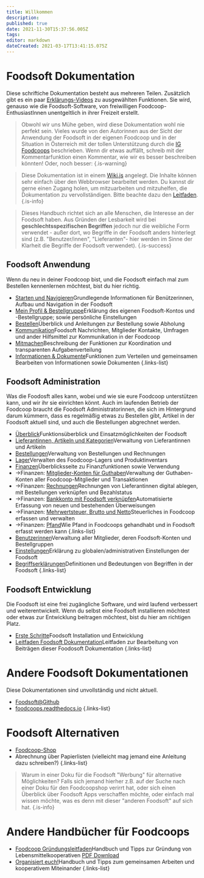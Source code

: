 ```yaml
---
title: Willkommen
description: 
published: true
date: 2021-11-30T15:37:56.005Z
tags: 
editor: markdown
dateCreated: 2021-03-17T13:41:15.075Z
---
```


# Foodsoft Dokumentation

Diese schriftiche Dokumentation besteht aus mehreren Teilen. Zusätzlich gibt es ein paar [Erklärungs-Videos](/de/documentation/ressources/videos) zu ausgewählten Funktionen. Sie wird, genauso wie die Foodsoft-Software, von freiwilligen Foodcoop-EnthusiastInnen unentgeltlich in ihrer Freizeit erstellt. 


> Obwohl wir uns Mühe geben, wird diese Dokumentation wohl nie perfekt sein. Vieles wurde von den Autorinnen aus der Sicht der Anwendung der Foodsoft in der eigenen Foodcoop und in der Situation in Österreich mit der tollen Unterstützung durch die  [IG Foodcoops](https://foodcoops.at) beschrieben. Wenn dir etwas auffällt, schreib mit der Kommentarfunktion einen Kommentar, wie wir es besser beschreiben könnten! 
>Oder, noch besser:
{.is-warning}

> Diese Dokumentation ist in einem  [Wiki.js](https://js.wiki/) angelegt. Die Inhalte können sehr einfach über den Webbrowser bearbeitet werden. Du kannst dir gerne einen Zugang holen, um mitzuarbeiten und mitzuhelfen, die Dokumentation zu vervollständigen. Bitte beachte dazu den [Leitfaden](/de/documentation/development/howtowrite).
{.is-info}

> Dieses Handbuch richtet sich an alle Menschen, die Interesse an der Foodsoft haben. Aus Gründen der Lesbarkeit wird bei **geschlechtsspezifischen Begriffen** jedoch nur die weibliche Form verwendet - außer dort, wo Begriffe in der Foodsoft anders hinterlegt sind (z.B. "Benutzer/innen", "Lieferanten"- hier werden im Sinne der Klarheit die Begriffe der Foodsoft verwendet).
{.is-success}


## Foodsoft Anwendung

Wenn du neu in deiner Foodcoop bist, und die Foodsoft einfach mal zum Bestellen kennenlernen möchtest, bist du hier richtig. 
- [Starten und Navigieren](/de/documentation/usage/navigation)Grundlegende Informationen für Benützerinnen, Aufbau und Navigation in der Foodsoft
- [Mein Profil & Bestellgruppe](/de/documentation/usage/profile-ordergroup)Erklärung des eigenen Foodsoft-Kontos und -Bestellgruppe; sowie persönliche Einstellungen
- [Bestellen](/de/documentation/usage/order)Überblick und Anleitungen zur Bestellung sowie Abholung
- [Kommunikation](/de/documentation/usage/communication)Foodsoft Nachrichten, Mitglieder Kontakte, Umfragen und ander Hilfsmittel zur Kommunikation in der Foodcoop
- [Mitmachen](/de/documentation/usage/tasks-cooperate)Beschreibung der Funktionen zur Koordination und transparenten Aufgabenverteilung 
- [Informationen & Dokumente](/de/documentation/usage/sharedocuments)Funktionen zum Verteilen und gemeinsamen Bearbeiten von Informationen sowie Dokumenten
{.links-list}

## Foodsoft Administration

Was die Foodosft alles kann, wobei und wie sie eure Foodcoop unterstützen kann, und wir ihr sie einrichten könnt. Auch im laufenden Betrieb der Foodcoop braucht die Foodsoft  Administratorinnen, die sich im Hintergrund darum kümmern, dass es regelmäßig etwas zu Bestellen gibt, Artikel in der Foodsoft aktuell sind, und auch die Bestellungen abgrechnet werden. 

- [Überblick](/de/documentation/admin/general)Funktionsüberblick und Einsatzmöglichkeiten der Foodsoft
- [Lieferantinnen, Artikeln und Kategorien](/de/documentation/admin/suppliers)Verwaltung von Lieferantinnen und Artikeln
- [Bestellungen](/de/documentation/admin/orders)Verwaltung von Bestellungen und Rechnungen
- [Lager](/de/documentation/admin/storage)Verwalten des Foodcoop-Lagers und Produktinventars
- [Finanzen](/de/documentation/admin/finances)Überblicksseite zu Finanzfunktionen sowie Verwendung
- ->Finanzen: [Mitglieder-Konten für Guthaben](/de/documentation/admin/finances/accounts)Verwaltung der Guthaben-Konten aller Foodcoop-Mitglieder und Transaktionen
- ->Finanzen: [Rechnungen](/de/documentation/admin/finances/invoices)Rechnungen von Lieferantinnen digital ablegen, mit Bestellungen verknüpfen und Bezahlstatus
- ->Finanzen: [Bankkonto mit Foodsoft verknüpfen](/de/documentation/admin/finances/bank-accounts)Automatisierte Erfassung von neuen und bestehenden Überweisungen
- ->Finanzen: [Mehrwertsteuer, Brutto und Netto](/de/documentation/admin/finances/value-added-tax)Steuerliches in Foodcoop erfassen und verwalten
- ->Finanzen: [Pfand](/de/documentation/admin/finances/deposits)Wie Pfand in Foodcoops gehandhabt und in Foodsoft erfasst werden kann
{.links-list}
- [Benutzerinnen](/de/documentation/admin/users)Verwaltung aller Mitglieder, deren Foodsoft-Konten und Bestellgruppen
- [Einstellungen](/de/documentation/admin/settings)Erklärung zu globalen/administrativen Einstellungen der Foodsoft
- [Begriffserklärungen](/de/documentation/admin/terms-definitions)Definitionen und Bedeutungen von Begriffen in der Foodsoft 
{.links-list}


## Foodsoft Entwicklung

Die Foodsoft ist eine frei zugängliche Software, und wird laufend verbessert und weiterentwickelt. Wenn du selbst eine Foodsoft installieren möchtest oder etwas zur Entwicklung beitragen möchtest, bist du hier am richtigen Platz.

- [Erste Schritte](/de/documentation/development/first-steps)Foodsoft Installation und Entwicklung
- [Leitfaden Foodsoft Dokumentation](/de/documentation/development/howtowrite)Leitfaden zur Bearbeitung von Beiträgen dieser Foodosoft Dokumentation
{.links-list}

# Andere Foodsoft Dokumentationen

Diese Dokumentationen sind unvollständig und nicht aktuell.

  - [Foodsoft@Github](https://github.com/foodcoops/foodsoft/wiki/Doku) 
  - [foodcoops.readthedocs.io](https://foodcoops.readthedocs.io/en/latest/)
{.links-list}


# Foodsoft Alternativen


- [Foodcoop-Shop](https://www.foodcoopshop.com/)
- Abrechnung über Papierlisten (vielleicht mag jemand eine Anleitung dazu schreiben?)
{.links-list}

> Warum in einer Doku für die Foodsoft "Werbung" für alternative Möglichkeiten? Falls sich jemand hierher z.B. auf der Suche nach einer Doku für den Foodcoopshop verirrt hat, oder sich einen Überblick über Foodsoft Apps verschaffen möchte, oder einfach mal wissen möchte, was es denn mit dieser "anderen Foodsoft" auf sich hat.
{.is-info}

# Andere Handbücher für Foodcoops

- [Foodcoop Gründungsleitfaden](https://handbuch.foodcoops.at/)Handbuch und Tipps zur Gründung von Lebensmittelkooperativen [PDF Download](http://www.bio-austria.at/app/uploads/FoodCoop-Handbuch-Juni-2017.pdf)
- [Organisiert euch!](https://organisiert-euch.org/)Handbuch und Tipps zum gemeinsamen Arbeiten und kooperativem Miteinander
{.links-list}